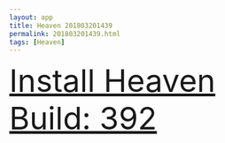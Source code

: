 ```yaml
---
layout: app
title: Heaven 201803201439
permalink: 201803201439.html
tags: [Heaven]
---
```

<div class="pure-g">
    <div class="pure-u-1-1" style="font-size: 4em">
        <a class="pure-button-primary" href="itms-services://?action=download-manifest&url=https%3A%2F%2Flitsungyisigono.github.io%2FTestScript%2Fmanifests%2F201803201439.plist"><i class="fa fa-download" aria-hidden="true"></i>Install Heaven Build: 392</a>
    </div>
</div>
